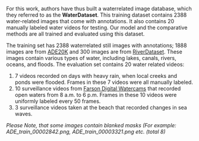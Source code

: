 For this work, authors have thus built a waterrelated image database, which they referred to as the **WaterDataset**. This training dataset contains 2388 water-related images that come with annotations. It also contains 20 manually labeled water videos for testing. Our model and the comparative methods are all trained and evaluated using this dataset.

The training set has 2388 waterrelated still images with annotations; 1888 images are from [ADE20K](https://openaccess.thecvf.com/content_cvpr_2017/html/Zhou_Scene_Parsing_Through_CVPR_2017_paper.html) and 300 images are from [RiverDataset](https://www.researchgate.net/publication/322515648_River_segmentation_for_flood_monitoring). These images contain various types of water, including lakes, canals, rivers, oceans, and floods. The evaluation set contains 20 water related videos:
1. 7 videos recorded on days with heavy rain, when local creeks and ponds were flooded. Frames in these 7 videos were all manually labeled.
2. 10 surveillance videos from [Farson Digital Watercams](https://www.farsondigitalwatercams.com/) that recorded open waters from 8 a.m. to 6 p.m. Frames in these 10 videos were uniformly labeled every 50 frames.
3. 3 surveillance videos taken at the beach that recorded changes in sea waves.

<i>Please Note, that some images contain blanked masks (For example: ADE_train_00002842.png, ADE_train_00003321.png etc. (total 8)</i>

